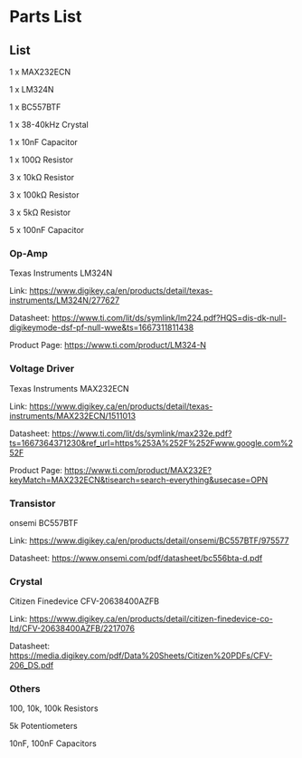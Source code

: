 # Parts List

## List
1 x MAX232ECN

1 x LM324N

1 x BC557BTF

1 x 38-40kHz Crystal

1 x 10nF Capacitor

1 x 100Ω Resistor

3 x 10kΩ Resistor

3 x 100kΩ Resistor

3 x 5kΩ Resistor

5 x 100nF Capacitor

### Op-Amp
Texas Instruments LM324N

Link: https://www.digikey.ca/en/products/detail/texas-instruments/LM324N/277627

Datasheet: https://www.ti.com/lit/ds/symlink/lm224.pdf?HQS=dis-dk-null-digikeymode-dsf-pf-null-wwe&ts=1667311811438

Product Page: https://www.ti.com/product/LM324-N

### Voltage Driver
Texas Instruments MAX232ECN

Link: https://www.digikey.ca/en/products/detail/texas-instruments/MAX232ECN/1511013

Datasheet: https://www.ti.com/lit/ds/symlink/max232e.pdf?ts=1667364371230&ref_url=https%253A%252F%252Fwww.google.com%252F

Product Page: https://www.ti.com/product/MAX232E?keyMatch=MAX232ECN&tisearch=search-everything&usecase=OPN

### Transistor
onsemi BC557BTF

Link: https://www.digikey.ca/en/products/detail/onsemi/BC557BTF/975577

Datasheet: https://www.onsemi.com/pdf/datasheet/bc556bta-d.pdf

### Crystal
Citizen Finedevice CFV-20638400AZFB

Link: https://www.digikey.ca/en/products/detail/citizen-finedevice-co-ltd/CFV-20638400AZFB/2217076

Datasheet: https://media.digikey.com/pdf/Data%20Sheets/Citizen%20PDFs/CFV-206_DS.pdf

### Others
100, 10k, 100k Resistors

5k Potentiometers

10nF, 100nF Capacitors

